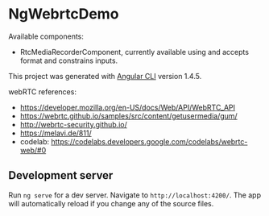 # NgWebrtcDemo

Available components:
- RtcMediaRecorderComponent, currently available using <app-rtc-media-recorder> and accepts format and constrains inputs.
    
This project was generated with [Angular CLI](https://github.com/angular/angular-cli) version 1.4.5.



webRTC references:
- https://developer.mozilla.org/en-US/docs/Web/API/WebRTC_API
- https://webrtc.github.io/samples/src/content/getusermedia/gum/
- http://webrtc-security.github.io/
- https://melavi.de/811/
- codelab: https://codelabs.developers.google.com/codelabs/webrtc-web/#0


## Development server

Run `ng serve` for a dev server. Navigate to `http://localhost:4200/`. The app will automatically reload if you change any of the source files.
